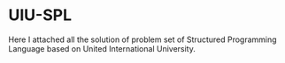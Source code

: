 # UIU-SPL
Here I attached all the solution of problem set of Structured Programming Language based on United International University.
